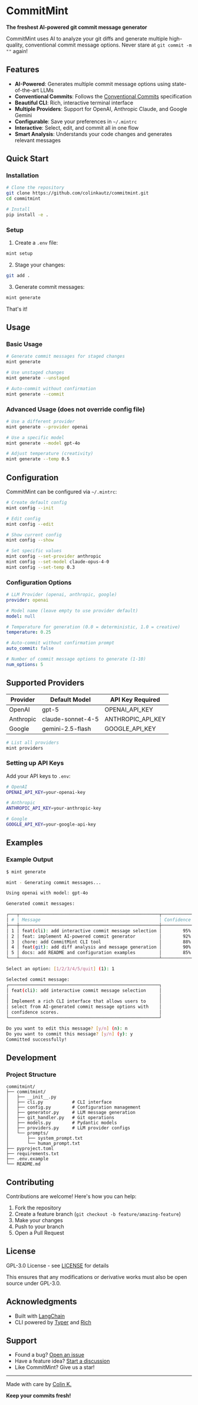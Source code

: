 # CommitMint

**The freshest AI-powered git commit message generator**

CommitMint uses AI to analyze your git diffs and generate multiple high-quality, conventional commit message options. Never stare at `git commit -m ""` again!

## Features

- **AI-Powered**: Generates multiple commit message options using state-of-the-art LLMs
- **Conventional Commits**: Follows the [Conventional Commits](https://www.conventionalcommits.org/) specification
- **Beautiful CLI**: Rich, interactive terminal interface
- **Multiple Providers**: Support for OpenAI, Anthropic Claude, and Google Gemini
- **Configurable**: Save your preferences in `~/.mintrc`
- **Interactive**: Select, edit, and commit all in one flow
- **Smart Analysis**: Understands your code changes and generates relevant messages

## Quick Start

### Installation

```bash
# Clone the repository
git clone https://github.com/colinkautz/commitmint.git
cd commitmint

# Install
pip install -e .
```

### Setup

1. Create a `.env` file:
```bash
mint setup
```

2. Stage your changes:
```bash
git add .
```

3. Generate commit messages:
```bash
mint generate
```

That's it!

## Usage

### Basic Usage

```bash
# Generate commit messages for staged changes
mint generate

# Use unstaged changes
mint generate --unstaged

# Auto-commit without confirmation
mint generate --commit
```

### Advanced Usage (does not override config file)

```bash
# Use a different provider
mint generate --provider openai

# Use a specific model
mint generate --model gpt-4o

# Adjust temperature (creativity)
mint generate --temp 0.5
```

## Configuration

CommitMint can be configured via `~/.mintrc`:

```bash
# Create default config
mint config --init

# Edit config
mint config --edit

# Show current config
mint config --show

# Set specific values
mint config --set-provider anthropic
mint config --set-model claude-opus-4-0
mint config --set-temp 0.3
```

### Configuration Options

```yaml
# LLM Provider (openai, anthropic, google)
provider: openai

# Model name (leave empty to use provider default)
model: null

# Temperature for generation (0.0 = deterministic, 1.0 = creative)
temperature: 0.25

# Auto-commit without confirmation prompt
auto_commit: false

# Number of commit message options to generate (1-10)
num_options: 5
```

## Supported Providers

| Provider  | Default Model     | API Key Required  |
|-----------|-------------------|-------------------|
| OpenAI    | gpt-5             | OPENAI_API_KEY    |
| Anthropic | claude-sonnet-4-5 | ANTHROPIC_API_KEY |
| Google    | gemini-2.5-flash  | GOOGLE_API_KEY    |

```bash
# List all providers
mint providers
```

### Setting up API Keys

Add your API keys to `.env`:

```bash
# OpenAI
OPENAI_API_KEY=your-openai-key

# Anthropic
ANTHROPIC_API_KEY=your-anthropic-key

# Google
GOOGLE_API_KEY=your-google-api-key
```

## Examples

### Example Output

```bash
$ mint generate

mint - Generating commit messages...

Using openai with model: gpt-4o

Generated commit messages:

┌───┬─────────────────────────────────────────────────────┬────────────┐
│ # │ Message                                             │ Confidence │
├───┼─────────────────────────────────────────────────────┼────────────┤
│ 1 │ feat(cli): add interactive commit message selection │        95% │
│ 2 │ feat: implement AI-powered commit generator         │        92% │
│ 3 │ chore: add CommitMint CLI tool                      │        88% │
│ 4 │ feat(git): add diff analysis and message generation │        90% │
│ 5 │ docs: add README and configuration examples         │        85% │
└───┴─────────────────────────────────────────────────────┴────────────┘

Select an option: [1/2/3/4/5/quit] (1): 1

Selected commit message:
┌─────────────────────────────────────────────────────────┐
│ feat(cli): add interactive commit message selection     │
│                                                         │
│ Implement a rich CLI interface that allows users to     │
│ select from AI-generated commit message options with    │
│ confidence scores.                                      │
└─────────────────────────────────────────────────────────┘

Do you want to edit this message? [y/n] (n): n
Do you want to commit this message? [y/n] (y): y
Committed successfully!
```

## Development

### Project Structure

```
commitmint/
├── commitmint/
│   ├── __init__.py
│   ├── cli.py           # CLI interface
│   ├── config.py        # Configuration management
│   ├── generator.py     # LLM message generation
│   ├── git_handler.py   # Git operations
│   ├── models.py        # Pydantic models
│   ├── providers.py     # LLM provider configs
│   └── prompts/
│       ├── system_prompt.txt
│       └── human_prompt.txt
├── pyproject.toml
├── requirements.txt
├── .env.example
└── README.md
```

## Contributing

Contributions are welcome! Here's how you can help:

1. Fork the repository
2. Create a feature branch (`git checkout -b feature/amazing-feature`)
3. Make your changes
4. Push to your branch
5. Open a Pull Request

## License

GPL-3.0 License - see [LICENSE](LICENSE) for details

This ensures that any modifications or derivative works must also be open source under GPL-3.0.

## Acknowledgments

- Built with [LangChain](https://langchain.com)
- CLI powered by [Typer](https://typer.tiangolo.com/) and [Rich](https://rich.readthedocs.io/)

## Support

- Found a bug? [Open an issue](https://github.com/colinkautz/commitmint/issues)
- Have a feature idea? [Start a discussion](https://github.com/colinkautz/commitmint/discussions)
- Like CommitMint? Give us a star!

---

Made with care by [Colin K.](https://github.com/colinkautz)

**Keep your commits fresh!**